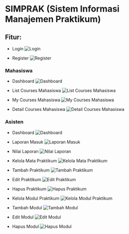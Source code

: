 # SIMPRAK (Sistem Informasi Manajemen Praktikum)

## Fitur:
- Login
![Login](/readme_images/preview-login.png)

- Register
![Register](/readme_images/preview-register.png)

### Mahasiswa
- Dashboard
![Dashboard](/readme_images/preview-dashboard-mahasiswa.png)

- List Courses Mahasiswa
![List Courses Mahasiswa](/readme_images/preview-list-courses-mahasiswa.png)

- My Courses Mahasiswa
![My Courses Mahasiswa](/readme_images/preview-my-courses-mahasiswa.png)

- Detail Courses Mahasiswa
![Detail Courses Mahasiswa](/readme_images/preview-detail-courses-mahasiswa.png)

### Asisten
- Dashboard
![Dashboard](/readme_images/preview-dashboard-asisten.png)

- Laporan Masuk
![Laporan Masuk](/readme_images/preview-laporan-masuk.png)

- Nilai Laporan
![Nilai Laporan](/readme_images/preview-nilai-laporan.png)

- Kelola Mata Praktikum
![Kelola Mata Praktikum](/readme_images/preview-kelola-mata-praktikum.png)

- Tambah Praktikum
![Tambah Praktikum](/readme_images/preview-tambah-praktikum.png)

- Edit Praktikum
![Edit Praktikum](/readme_images/preview-edit-praktikum.png)

- Hapus Praktikum
![Hapus Praktikum](/readme_images/preview-hapus-praktikum.png)

- Kelola Modul Praktikum
![Kelola Modul Praktikum](/readme_images/preview-kelola-modul-praktikum.png)

- Tambah Modul
![Tambah Modul](/readme_images/preview-tambah-modul.png)

- Edit Modul
![Edit Modul](/readme_images/preview-edit-modul.png)

- Hapus Modul
![Hapus Modul](/readme_images/preview-hapus-modul.png)